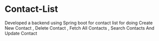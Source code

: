 # Contact-List
Developed a backend using Spring boot for contact list for doing  Create New Contact , Delete Contact , Fetch All Contacts , Search Contacts And Update Contact
